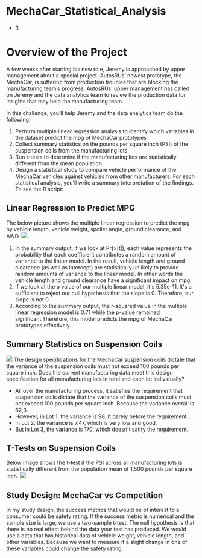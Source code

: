 # MechaCar_Statistical_Analysis
- R
# Overview of the Project
A few weeks after starting his new role, Jeremy is approached by upper management about a special project. AutosRUs’ newest prototype, the MechaCar, is suffering from production troubles that are blocking the manufacturing team’s progress. AutosRUs’ upper management has called on Jeremy and the data analytics team to review the production data for insights that may help the manufacturing team.

In this challenge, you’ll help Jeremy and the data analytics team do the following:

1. Perform multiple linear regression analysis to identify which variables in the dataset predict the mpg of MechaCar prototypes
2. Collect summary statistics on the pounds per square inch (PSI) of the suspension coils from the manufacturing lots
3. Run t-tests to determine if the manufacturing lots are statistically different from the mean population
4. Design a statistical study to compare vehicle performance of the MechaCar vehicles against vehicles from other manufacturers. For each statistical analysis, you’ll write a summary interpretation of the findings.
To see the R script: 
## Linear Regression to Predict MPG
The below picture shows the multiple linear regression to predict the mpg by vehicle length, vehicle weight, spoiler angle, ground clearance, and AWD.
![](https://user-images.githubusercontent.com/64121596/152512163-d83ab0d5-044d-401b-970e-8a04c466dfb8.png)
1. In the summary output, if we look at Pr(>|t|), each value represents the probability that each coefficient contributes a random amount of variance to the linear model. In the result, vehicle length and ground clearance (as well as intercept) are statistically unlikely to provide random amounts of variance to the linear model. In other words the vehicle length and ground clearance have a significant impact on mpg. 
2. If we look at the p value of our multiple linear model, it's 5.35e-11. It's a sufficient to reject our null hypothesis that the slope is 0. Therefore, our slope is not 0.
3. According to the summary output, the r-squared value in the multiple linear regression model is 0.71 while the p-value remained significant.Therefore, this model predicts the mpg of MechaCar prototypes effectively. 

## Summary Statistics on Suspension Coils
![](https://user-images.githubusercontent.com/64121596/152516284-a301be53-d09f-4224-bfba-565cb388ab49.png)
The design specifications for the MechaCar suspension coils dictate that the variance of the suspension coils must not exceed 100 pounds per square inch. Does the current manufacturing data meet this design specification for all manufacturing lots in total and each lot individually? 
- All over the manufacturing process, it satisfies the requirement that suspension coils dictate that the variance of the suspension coils must not exceed 100 pounds per square inch. Because the variance overall is 62,3.
- However, in Lot 1, the variance is 98. It barely before the requirement. 
- In Lot 2, the variance is 7.47, which is very low and good.
- But in Lot 3, the variance is 170, which doesn't satify the requirement.
## T-Tests on Suspension Coils
Below image shows the t-test if the PSI across all manufacturing lots is statistically different from the population mean of 1,500 pounds per square inch.
![](https://user-images.githubusercontent.com/64121596/153243997-c275ffd5-f8df-4bac-a7d0-b115dc616b74.png)



## Study Design: MechaCar vs Competition
In my study design, the success metrics that would be of interest to a consumer could be safety rating. If the success metric is numerical and the sample size is large, we use a two-sample t-test. The null hypothesis is that there is no real effect behind the data your test has produced. We would use a data that has historical data of vehicle weight, vehicle length, and other variables. Because we want to measure if a slight change in one of these variables could change the safety rating.



